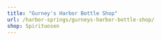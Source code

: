 ```yaml
---
title: "Gurney's Harbor Bottle Shop"
url: /harbor-springs/gurneys-harbor-bottle-shop/
shop: Spirituosen
---
```

